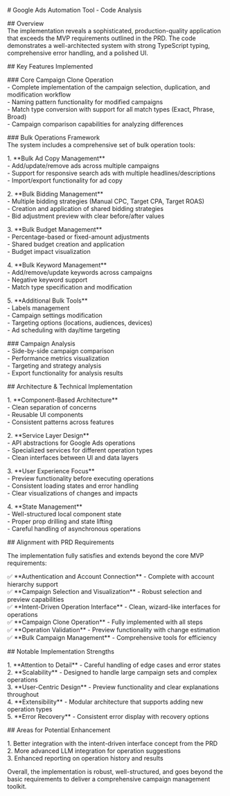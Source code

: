 \# Google Ads Automation Tool \- Code Analysis

\#\# Overview  
The implementation reveals a sophisticated, production-quality application that exceeds the MVP requirements outlined in the PRD. The code demonstrates a well-architected system with strong TypeScript typing, comprehensive error handling, and a polished UI.

\#\# Key Features Implemented

\#\#\# Core Campaign Clone Operation  
\- Complete implementation of the campaign selection, duplication, and modification workflow  
\- Naming pattern functionality for modified campaigns  
\- Match type conversion with support for all match types (Exact, Phrase, Broad)  
\- Campaign comparison capabilities for analyzing differences

\#\#\# Bulk Operations Framework  
The system includes a comprehensive set of bulk operation tools:

1\. \*\*Bulk Ad Copy Management\*\*  
   \- Add/update/remove ads across multiple campaigns  
   \- Support for responsive search ads with multiple headlines/descriptions  
   \- Import/export functionality for ad copy

2\. \*\*Bulk Bidding Management\*\*  
   \- Multiple bidding strategies (Manual CPC, Target CPA, Target ROAS)  
   \- Creation and application of shared bidding strategies  
   \- Bid adjustment preview with clear before/after values

3\. \*\*Bulk Budget Management\*\*  
   \- Percentage-based or fixed-amount adjustments  
   \- Shared budget creation and application  
   \- Budget impact visualization

4\. \*\*Bulk Keyword Management\*\*  
   \- Add/remove/update keywords across campaigns  
   \- Negative keyword support  
   \- Match type specification and modification

5\. \*\*Additional Bulk Tools\*\*  
   \- Labels management  
   \- Campaign settings modification  
   \- Targeting options (locations, audiences, devices)  
   \- Ad scheduling with day/time targeting

\#\#\# Campaign Analysis  
\- Side-by-side campaign comparison  
\- Performance metrics visualization  
\- Targeting and strategy analysis  
\- Export functionality for analysis results

\#\# Architecture & Technical Implementation

1\. \*\*Component-Based Architecture\*\*  
   \- Clean separation of concerns  
   \- Reusable UI components  
   \- Consistent patterns across features

2\. \*\*Service Layer Design\*\*  
   \- API abstractions for Google Ads operations  
   \- Specialized services for different operation types  
   \- Clean interfaces between UI and data layers

3\. \*\*User Experience Focus\*\*  
   \- Preview functionality before executing operations  
   \- Consistent loading states and error handling  
   \- Clear visualizations of changes and impacts

4\. \*\*State Management\*\*  
   \- Well-structured local component state  
   \- Proper prop drilling and state lifting  
   \- Careful handling of asynchronous operations

\#\# Alignment with PRD Requirements

The implementation fully satisfies and extends beyond the core MVP requirements:

✅ \*\*Authentication and Account Connection\*\* \- Complete with account hierarchy support  
✅ \*\*Campaign Selection and Visualization\*\* \- Robust selection and preview capabilities  
✅ \*\*Intent-Driven Operation Interface\*\* \- Clean, wizard-like interfaces for operations  
✅ \*\*Campaign Clone Operation\*\* \- Fully implemented with all steps  
✅ \*\*Operation Validation\*\* \- Preview functionality with change estimation  
✅ \*\*Bulk Campaign Management\*\* \- Comprehensive tools for efficiency

\#\# Notable Implementation Strengths

1\. \*\*Attention to Detail\*\* \- Careful handling of edge cases and error states  
2\. \*\*Scalability\*\* \- Designed to handle large campaign sets and complex operations  
3\. \*\*User-Centric Design\*\* \- Preview functionality and clear explanations throughout  
4\. \*\*Extensibility\*\* \- Modular architecture that supports adding new operation types  
5\. \*\*Error Recovery\*\* \- Consistent error display with recovery options

\#\# Areas for Potential Enhancement

1\. Better integration with the intent-driven interface concept from the PRD  
2\. More advanced LLM integration for operation suggestions  
3\. Enhanced reporting on operation history and results

Overall, the implementation is robust, well-structured, and goes beyond the basic requirements to deliver a comprehensive campaign management toolkit.